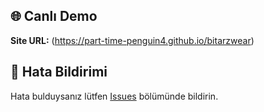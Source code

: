 
## 🌐 Canlı Demo

**Site URL:** (https://part-time-penguin4.github.io/bitarzwear)

## 🐛 Hata Bildirimi

Hata bulduysanız lütfen [Issues](https://github.com/part-time-penguin4/bitarzwear/issues) bölümünde bildirin.

